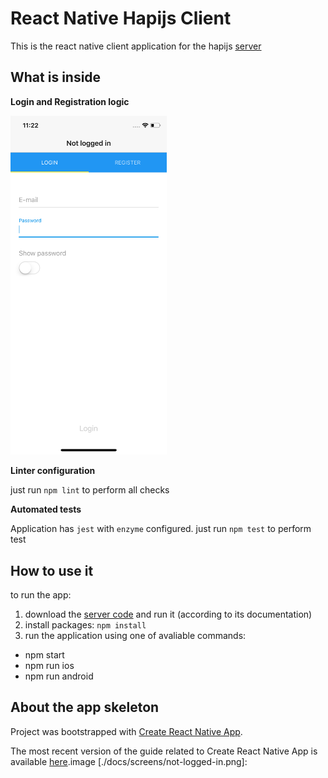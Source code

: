 # React Native Hapijs Client

This is the react native client application for the hapijs [server](https://github.com/SoftwareBrothers/hapijs-mongoose-app-bootstrap)

## What is inside

**Login and Registration logic**

<img src="./docs/screens/not-logged-in.png" width=250 />

**Linter configuration**

just run `npm lint` to perform all checks

**Automated tests**

Application has `jest` with `enzyme` configured.
just run `npm test` to perform test

## How to use it

to run the app:

1. download the [server code](https://github.com/SoftwareBrothers/hapijs-mongoose-app-bootstrap) and run it (according to its documentation)
2. install packages: `npm install`
3. run the application using one of avaliable commands:

  - npm start
  - npm run ios
  - npm run android

## About the app skeleton

Project was bootstrapped with [Create React Native App](https://github.com/react-community/create-react-native-app).

The most recent version of the guide related to Create React Native App is available [here](https://github.com/react-community/create-react-native-app/blob/master/react-native-scripts/template/README.md).image
[./docs/screens/not-logged-in.png]: 
